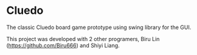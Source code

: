 # Cluedo
The classic Cluedo board game prototype using swing library for the GUI.

This project was developed with 2 other programers, Biru Lin (https://github.com/Biru666) and Shiyi Liang.
